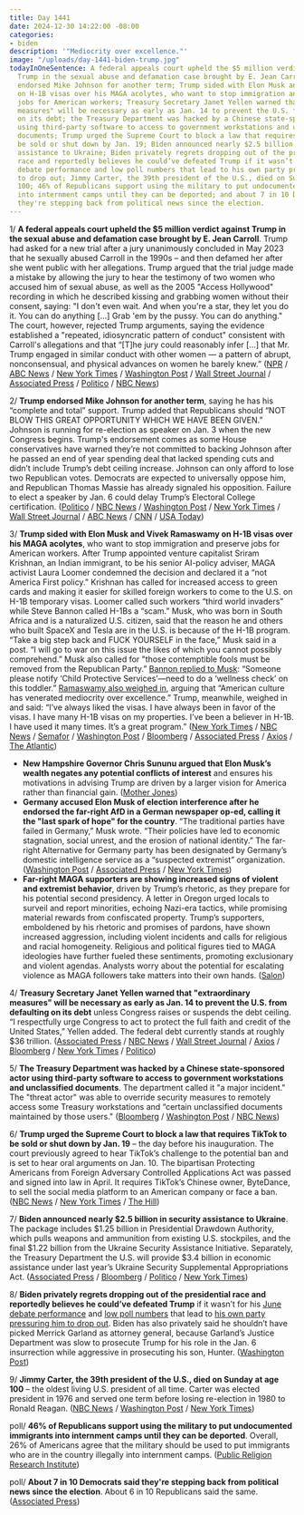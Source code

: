 ```yaml
---
title: Day 1441
date: 2024-12-30 14:22:00 -08:00
categories:
- biden
description: '"Mediocrity over excellence."'
image: "/uploads/day-1441-biden-trump.jpg"
todayInOneSentence: A federal appeals court upheld the $5 million verdict against
  Trump in the sexual abuse and defamation case brought by E. Jean Carroll; Trump
  endorsed Mike Johnson for another term; Trump sided with Elon Musk and Vivek Ramaswamy
  on H-1B visas over his MAGA acolytes, who want to stop immigration and preserve
  jobs for American workers; Treasury Secretary Janet Yellen warned that "extraordinary
  measures" will be necessary as early as Jan. 14 to prevent the U.S. from defaulting
  on its debt; the Treasury Department was hacked by a Chinese state-sponsored actor
  using third-party software to access to government workstations and unclassified
  documents; Trump urged the Supreme Court to block a law that requires TikTok to
  be sold or shut down by Jan. 19; Biden announced nearly $2.5 billion in security
  assistance to Ukraine; Biden privately regrets dropping out of the presidential
  race and reportedly believes he could’ve defeated Trump if it wasn’t for his June
  debate performance and low poll numbers that lead to his own party pressuring him
  to drop out; Jimmy Carter, the 39th president of the U.S., died on Sunday at age
  100; 46% of Republicans support using the military to put undocumented immigrants
  into internment camps until they can be deported; and about 7 in 10 Democrats said
  they're stepping back from political news since the election.
---
```


1/ **A federal appeals court upheld the $5 million verdict against Trump in the sexual abuse and defamation case brought by E. Jean Carroll**. Trump had asked for a new trial after a jury unanimously concluded in May 2023 that he sexually abused Carroll in the 1990s – and then defamed her after she went public with her allegations. Trump argued that the trial judge made a mistake by allowing the jury to hear the testimony of two women who accused him of sexual abuse, as well as the 2005 "Access Hollywood" recording in which he described kissing and grabbing women without their consent, saying: "I don't even wait. And when you're a star, they let you do it. You can do anything [...] Grab 'em by the pussy. You can do anything." The court, however, rejected Trump arguments, saying the evidence established a "repeated, idiosyncratic pattern of conduct" consistent with Carroll's allegations and that “[T]he jury could reasonably infer [...] that Mr. Trump engaged in similar conduct with other women — a pattern of abrupt, nonconsensual, and physical advances on women he barely knew.” ([NPR](https://www.npr.org/2024/12/30/nx-s1-5243228/federal-appeal-trump-e-jean-carroll) / [ABC News](https://abcnews.go.com/US/appeals-court-rejects-trumps-attempt-overturn-jean-carroll/story?id=117198535) / [New York Times](https://www.nytimes.com/2024/12/30/nyregion/trump-carroll-appeal-denied.html) / [Washington Post](https://www.washingtonpost.com/national-security/2024/12/30/trump-appeal-e-jean-carroll-defamation-sexual-abuse/) / [Wall Street Journal](https://www.wsj.com/politics/policy/trump-loses-appeal-of-e-jean-carroll-sexual-abuse-verdict-37c98f08) / [Associated Press](https://apnews.com/article/trump-carroll-lawsuit-defamation-trial-78e4196024539653a6de492312770ff2) / [Politico](https://www.politico.com/news/2024/12/30/appeals-court-upholds-verdict-against-trump-in-e-jean-carroll-sexual-abuse-case-00196116) / [NBC News](https://www.nbcnews.com/politics/donald-trump/appeals-court-upholds-5-million-e-jean-carroll-verdict-trump-rcna185745))

2/ **Trump endorsed Mike Johnson for another term**, saying he has his “complete and total” support. Trump added that Republicans should “NOT BLOW THIS GREAT OPPORTUNITY WHICH WE HAVE BEEN GIVEN.” Johnson is running for re-election as speaker on Jan. 3 when the new Congress begins. Trump's endorsement comes as some House conservatives have warned they’re not committed to backing Johnson after he passed an end of year spending deal that lacked spending cuts and didn’t include Trump’s debt ceiling increase. Johnson can only afford to lose two Republican votes. Democrats are expected to universally oppose him, and Republican Thomas Massie has already signaled his opposition. Failure to elect a speaker by Jan. 6 could delay Trump’s Electoral College certification. ([Politico](https://www.politico.com/live-updates/2024/12/30/congress/trump-endorses-johnson-for-speaker-00196113) / [NBC News](https://www.nbcnews.com/politics/congress/donald-trump-backs-mike-johnson-house-speaker-rcna185767) / [Washington Post](https://www.washingtonpost.com/politics/2024/12/30/trump-endorses-house-speaker-mike-johnson/) / [New York Times](https://www.nytimes.com/2024/12/30/us/politics/trump-johnson-house-speaker.html) / [Wall Street Journal](https://www.wsj.com/politics/elections/house-speaker-johnson-trump-endorsement-cac87773) / [ABC News](https://abcnews.go.com/Politics/trump-endorses-house-speaker-mike-johnson-amid-republican/story?id=117200272) / [CNN](https://www.cnn.com/2024/12/30/politics/trump-endorses-johnson-in-speakers-race/index.html) / [USA Today](https://www.usatoday.com/story/news/politics/elections/2024/12/30/trump-endorses-johnson-speaker-house-republicans/77319250007/))

3/ **Trump sided with Elon Musk and Vivek Ramaswamy on H-1B visas over his MAGA acolytes**, who want to stop immigration and preserve jobs for American workers. After Trump appointed venture capitalist Sriram Krishnan, an Indian immigrant, to be his senior AI-policy adviser, MAGA activist Laura Loomer condemned the decision and declared it a “not America First policy.” Krishnan has called for increased access to green cards and making it easier for skilled foreign workers to come to the U.S. on H-1B temporary visas. Loomer called such workers “third world invaders” while Steve Bannon called H-1Bs a “scam.” Musk, who was born in South Africa and is a naturalized U.S. citizen, said that the reason he and others who built SpaceX and Tesla are in the U.S. is because of the H-1B program. “Take a big step back and FUCK YOURSELF in the face,” Musk said in a post. “I will go to war on this issue the likes of which you cannot possibly comprehend.” Musk also called for "those contemptible fools must be removed from the Republican Party.” [Bannon replied to Musk](https://www.thedailybeast.com/elon-musk-turns-maga-civil-war-nuclear-fk-yourself-in-the-face/): “Someone please notify ‘Child Protective Services’—need to do a ‘wellness check’ on this toddler.” [Ramaswamy also weighed in](https://www.motherjones.com/politics/2024/12/elon-musk-vs-laura-loomer-maga-clashes-over-immigration/), arguing that “American culture has venerated mediocrity over excellence.” Trump, meanwhile, weighed in and said: “I’ve always liked the visas. I have always been in favor of the visas. I have many H-1B visas on my properties. I’ve been a believer in H-1B. I have used it many times. It’s a great program.” ([New York Times](https://www.nytimes.com/2024/12/28/business/trump-immigration-h1b-visa.html) / [NBC News](https://www.nbcnews.com/news/rcna185656) / [Semafor](https://www.semafor.com/article/12/29/2024/trump-fails-to-clarify-stance-on-highly-sough-h-1b-visas-wanted-by-silicon-valley) / [Washington Post](https://www.washingtonpost.com/technology/2024/12/28/trump-h1b-musk-immigration-debate/) / [Bloomberg](https://www.bloomberg.com/news/articles/2024-12-28/trump-says-he-supports-skilled-worker-visas-ny-post) / [Associated Press](https://apnews.com/article/trump-maga-immigration-visas-musk-91ab17e141cc9764fb18b8bc862c84dc) / [Axios](https://www.axios.com/2024/12/28/musk-war-h1b-racists-maga-doge) / [The Atlantic](https://www.theatlantic.com/technology/archive/2024/12/elon-musk-maga-fight-h1b/681187/))

* **New Hampshire Governor Chris Sununu argued that Elon Musk’s wealth negates any potential conflicts of interest** and ensures his motivations in advising Trump are driven by a larger vision for America rather than financial gain. ([Mother Jones](https://www.motherjones.com/politics/2024/12/elon-musk-conflict-interest-chris-sununu-new-hampshire-governor-cnn-dana-bash/))
* **Germany accused Elon Musk of election interference after he endorsed the far-right AfD in a German newspaper op-ed, calling it the "last spark of hope" for the country**. “The traditional parties have failed in Germany,” Musk wrote. “Their policies have led to economic stagnation, social unrest, and the erosion of national identity.” The far-right Alternative for Germany party has been designated by Germany’s domestic intelligence service as a “suspected extremist” organization. ([Washington Post](https://www.washingtonpost.com/world/2024/12/30/musk-germany-far-right-afd-welt-op-ed/) / [Associated Press](https://apnews.com/article/germany-election-musk-far-right-afd-welt-915cc6821cd48c3168a7895b1d1c1a35) / [New York Times](https://www.nytimes.com/2024/12/28/world/europe/musk-support-for-german-far-right-afd.html))
* **Far-right MAGA supporters are showing increased signs of violent and extremist behavior**, driven by Trump’s rhetoric, as they prepare for his potential second presidency. A letter in Oregon urged locals to surveil and report minorities, echoing Nazi-era tactics, while promising material rewards from confiscated property. Trump’s supporters, emboldened by his rhetoric and promises of pardons, have shown increased aggression, including violent incidents and calls for religious and racial homogeneity. Religious and political figures tied to MAGA ideologies have further fueled these sentiments, promoting exclusionary and violent agendas. Analysts worry about the potential for escalating violence as MAGA followers take matters into their own hands. ([Salon](https://www.salon.com/2024/12/30/this-is-trumps-america-now-maga-diehards-jumpstart-a-new-year-of-political-violence/))

4/ **Treasury Secretary Janet Yellen warned that "extraordinary measures" will be necessary as early as Jan. 14 to prevent the U.S. from defaulting on its debt** unless Congress raises or suspends the debt ceiling. “I respectfully urge Congress to act to protect the full faith and credit of the United States,” Yellen added. The federal debt currently stands at roughly $36 trillion. ([Associated Press](https://apnews.com/article/treasury-debt-limit-yellen-trump-elections-republicans-9c5d27c08feb744f5ee59dc2c87a06d5) / [NBC News](https://www.nbcnews.com/politics/congress/janet-yellen-warns-extraordinary-measures-needed-avoid-default-january-rcna185613) / [Wall Street Journal](https://www.wsj.com/politics/policy/yellen-says-extraordinary-measures-to-avoid-default-will-start-in-mid-january-a8337ccf) / [Axios](https://www.axios.com/2024/12/28/treasury-secretary-debt-limit-congress-yellen) / [Bloomberg](https://www.bloomberg.com/news/articles/2024-12-27/yellen-says-treasury-to-hit-new-debt-limit-in-mid-january) / [New York Times](https://www.nytimes.com/2024/12/27/business/economy/yellen-debt-limit-warning-congress.html) / [Politico](https://www.politico.com/live-updates/2024/12/27/congress/yellen-sees-u-s-hitting-debt-ceiling-in-early-2025-00196091))

5/ **The Treasury Department was hacked by a Chinese state-sponsored actor using third-party software to access to government workstations and unclassified documents**. The department called it "a major incident." The "threat actor" was able to override security measures  to remotely access some Treasury workstations and “certain unclassified documents maintained by those users." ([Bloomberg](https://www.bloomberg.com/news/articles/2024-12-30/us-treasury-says-it-was-hacked-by-chinese-state-sponsored-actor) / [Washington Post](https://www.washingtonpost.com/technology/2024/12/30/treasury-hack-china-national-security/) / [NBC News](https://www.nbcnews.com/tech/security/us-treasury-says-computers-hacked-chinese-threat-actor-rcna185809))

6/ **Trump urged the Supreme Court to block a law that requires TikTok to be sold or shut down by Jan. 19** – the day before his inauguration. The court previously agreed to hear TikTok’s challenge to the potential ban and is set to hear oral arguments on Jan. 10. The bipartisan Protecting Americans from Foreign Adversary Controlled Applications Act was passed and signed into law in April. It requires TikTok’s Chinese owner, ByteDance, to sell the social media platform to an American company or face a ban. ([NBC News](https://www.nbcnews.com/politics/donald-trump/trump-urges-supreme-court-hit-pause-law-ban-tiktok-us-month-rcna185606) / [New York Times](https://www.nytimes.com/2024/12/27/us/politics/tiktok-ban-supreme-court-trump.html) / [The Hill](https://thehill.com/regulation/court-battles/5058073-trump-asks-supreme-court-delay-tiktok-ban/))

7/ **Biden announced nearly $2.5 billion in security assistance to Ukraine**. The package includes $1.25 billion in Presidential Drawdown Authority, which pulls weapons and ammunition from existing U.S. stockpiles, and the final $1.22 billion from the Ukraine Security Assistance Initiative. Separately, the Treasury Department the U.S. will provide $3.4 billion in economic assistance under last year’s Ukraine Security Supplemental Appropriations Act. ([Associated Press](https://apnews.com/article/ukraine-russia-biden-military-weapons-a34bc2204def6c9f5f17cf2ebfcb6bd8) / [Bloomberg](https://www.bloomberg.com/news/articles/2024-12-30/us-announces-5-9-billion-for-ukraine-amid-final-biden-aid-push) / [Politico](https://www.politico.eu/article/joe-biden-announces-his-final-2-5-billion-security-aid-package-to-ukraine-war/) / [New York Times](https://www.nytimes.com/2024/12/30/us/politics/ukraine-aid-weapons.html))

8/ **Biden privately regrets dropping out of the presidential race and reportedly believes he could’ve defeated Trump** if it wasn’t for his [June debate performance](https://whatthefuckjusthappenedtoday.com/2024/06/28/day-1256/#1-the-first-presidential-debate-betw) and [low poll numbers](https://whatthefuckjusthappenedtoday.com/2024/07/03/day-1261/#poll-74-of-voters-said-biden-is-too) that lead to [his own party pressuring him to drop out](https://whatthefuckjusthappenedtoday.com/2024/07/21/day-1279/#1-following-intense-pressure-from-ne). Biden has also privately said he shouldn’t have picked Merrick Garland as attorney general, because Garland’s Justice Department was slow to prosecute Trump for his role in the Jan. 6 insurrection while aggressive in prosecuting his son, Hunter. ([Washington Post](https://www.washingtonpost.com/politics/2024/12/28/bidens-lonely-battle-to-sell-american-democracy/))

9/ **Jimmy Carter, the 39th president of the U.S., died on Sunday at age 100** – the oldest living U.S. president of all time. Carter was elected president in 1976 and served one term before losing re-election in 1980 to Ronald Reagan. ([NBC News](https://www.nbcnews.com/politics/politics-news/former-president-jimmy-carter-dies-100-rcna42410) / [Washington Post](https://www.washingtonpost.com/politics/2024/12/29/jimmy-carter-death/) / [New York Times](https://www.nytimes.com/2024/12/29/us/politics/jimmy-carter-dead.html))

poll/ **46% of Republicans support using the military to put undocumented immigrants into internment camps until they can be deported**. Overall, 26% of Americans agree that the military should be used to put immigrants who are in the country illegally into internment camps. ([Public Religion Research Institute](https://www.prri.org/research/analyzing-the-2024-presidential-vote-prris-post-election-survey/))

poll/ **About 7 in 10 Democrats said they're stepping back from political news since the election**. About 6 in 10 Republicans said the same. ([Associated Press](https://apnews.com/article/politics-fatigue-trump-gop-democrat-cnn-msnbc-b67aebae1a0853a1a3170ac588100bbd))

